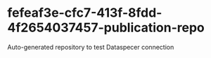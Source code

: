 # fefeaf3e-cfc7-413f-8fdd-4f2654037457-publication-repo
Auto-generated repository to test Dataspecer connection

